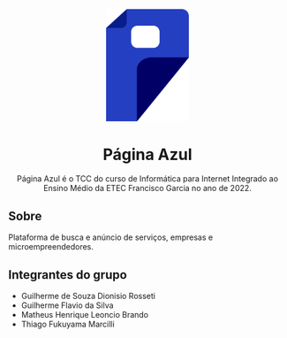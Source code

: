 
<div align="center">
    <img width="150" src="./assets/img/logos/Logo.png">
    <br>
    <h1>Página Azul</h1>
    <p>Página Azul é o TCC do curso de Informática para Internet Integrado ao Ensino Médio da ETEC Francisco Garcia no ano de 2022.</p>
</div>

## Sobre
Plataforma de busca e anúncio de serviços, empresas e microempreendedores.

## Integrantes do grupo
- Guilherme de Souza Dionisio Rosseti
- Guilherme Flavio da Silva
- Matheus Henrique Leoncio Brando
- Thiago Fukuyama Marcilli
